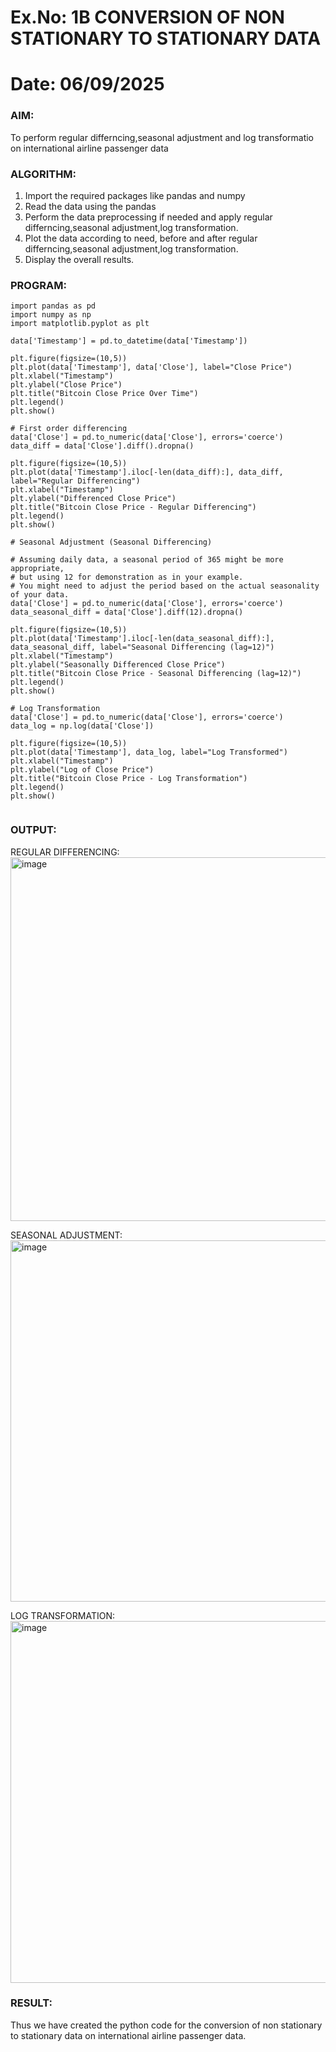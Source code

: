 # Ex.No: 1B                     CONVERSION OF NON STATIONARY TO STATIONARY DATA
# Date: 06/09/2025

### AIM:
To perform regular differncing,seasonal adjustment and log transformatio on international airline passenger data
### ALGORITHM:
1. Import the required packages like pandas and numpy
2. Read the data using the pandas
3. Perform the data preprocessing if needed and apply regular differncing,seasonal adjustment,log transformation.
4. Plot the data according to need, before and after regular differncing,seasonal adjustment,log transformation.
5. Display the overall results.
### PROGRAM:
```
import pandas as pd
import numpy as np
import matplotlib.pyplot as plt

data['Timestamp'] = pd.to_datetime(data['Timestamp'])

plt.figure(figsize=(10,5))
plt.plot(data['Timestamp'], data['Close'], label="Close Price")
plt.xlabel("Timestamp")
plt.ylabel("Close Price")
plt.title("Bitcoin Close Price Over Time")
plt.legend()
plt.show()

# First order differencing
data['Close'] = pd.to_numeric(data['Close'], errors='coerce')
data_diff = data['Close'].diff().dropna()

plt.figure(figsize=(10,5))
plt.plot(data['Timestamp'].iloc[-len(data_diff):], data_diff, label="Regular Differencing")
plt.xlabel("Timestamp")
plt.ylabel("Differenced Close Price")
plt.title("Bitcoin Close Price - Regular Differencing")
plt.legend()
plt.show()

# Seasonal Adjustment (Seasonal Differencing)

# Assuming daily data, a seasonal period of 365 might be more appropriate,
# but using 12 for demonstration as in your example.
# You might need to adjust the period based on the actual seasonality of your data.
data['Close'] = pd.to_numeric(data['Close'], errors='coerce')
data_seasonal_diff = data['Close'].diff(12).dropna()

plt.figure(figsize=(10,5))
plt.plot(data['Timestamp'].iloc[-len(data_seasonal_diff):], data_seasonal_diff, label="Seasonal Differencing (lag=12)")
plt.xlabel("Timestamp")
plt.ylabel("Seasonally Differenced Close Price")
plt.title("Bitcoin Close Price - Seasonal Differencing (lag=12)")
plt.legend()
plt.show()

# Log Transformation
data['Close'] = pd.to_numeric(data['Close'], errors='coerce')
data_log = np.log(data['Close'])

plt.figure(figsize=(10,5))
plt.plot(data['Timestamp'], data_log, label="Log Transformed")
plt.xlabel("Timestamp")
plt.ylabel("Log of Close Price")
plt.title("Bitcoin Close Price - Log Transformation")
plt.legend()
plt.show()


```


### OUTPUT:


REGULAR DIFFERENCING:<img width="1090" height="582" alt="image" src="https://github.com/user-attachments/assets/956fd2ad-4bae-4b69-8b03-0948e59b5013" />



SEASONAL ADJUSTMENT:<img width="1090" height="578" alt="image" src="https://github.com/user-attachments/assets/e45dd3b7-5cb4-4daa-a5a5-e5bb59e6268e" />



LOG TRANSFORMATION:<img width="1039" height="579" alt="image" src="https://github.com/user-attachments/assets/fee4e847-37a3-4b82-b51f-d0b5ea6c4d9c" />




### RESULT:
Thus we have created the python code for the conversion of non stationary to stationary data on international airline passenger
data.
